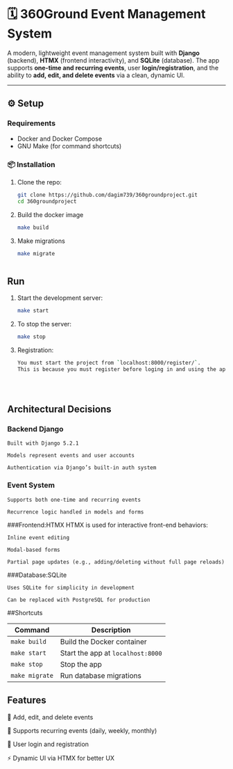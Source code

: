 # 🗓️ 360Ground Event Management System

A modern, lightweight event management system built with **Django** (backend), **HTMX** (frontend interactivity), and **SQLite** (database). The app supports **one-time and recurring events**, user **login/registration**, and the ability to **add, edit, and delete events** via a clean, dynamic UI.

---

## ⚙️ Setup

###  Requirements

- Docker and Docker Compose
- GNU Make (for command shortcuts)

### 📦 Installation

1. Clone the repo:
   ```bash
   git clone https://github.com/dagim739/360groundproject.git
   cd 360groundproject


2. Build the docker image
    ```bash
    make build

3. Make migrations
    ```bash
    make migrate



## Run

1. Start the development server:
    ```bash
    make start

2. To stop the server:
    ```bash
    make stop

3. Registration:
   ```bash
   You must start the project from `localhost:8000/register/`.
   This is because you must register before loging in and using the app





## Architectural Decisions

### Backend Django
    Built with Django 5.2.1

    Models represent events and user accounts

    Authentication via Django’s built-in auth system

### Event System
    Supports both one-time and recurring events

    Recurrence logic handled in models and forms


###Frontend:HTMX
    HTMX is used for interactive front-end behaviors:

    Inline event editing

    Modal-based forms

    Partial page updates (e.g., adding/deleting without full page reloads)

###Database:SQLite

    Uses SQLite for simplicity in development

    Can be replaced with PostgreSQL for production



##Shortcuts

| Command                | Description                       |
| ---------------------- | --------------------------------- |
| `make build`           | Build the Docker container        |
| `make start`           | Start the app at `localhost:8000` |
| `make stop`            | Stop the app                      |
| `make migrate`         | Run database migrations           |


## Features
📝 Add, edit, and delete events

🔁 Supports recurring events (daily, weekly, monthly)

🔐 User login and registration

⚡ Dynamic UI via HTMX for better UX
